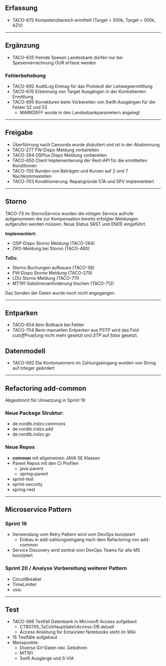 ## Erfassung

- TACO-675 Kompetenzbereich ermittelt (Target < 500k, Target > 500k, AZV)

---

## Ergänzung
- TACO-635 fremde Spesen Landesbank dürfen nur bei Spesenverrechnung OUR erfasst werden

### Fehlerbehebung

- TACO-692 AuditLog Eintrag für das Protokoll der Leitwegeermittlung
- TACO-676 Erkennung von Target Ausgängen in der Kontrahenten Ermittlung
- TACO-695 Korrekturen beim Vorbereiten von Swift-Ausgängen für die Felder 52 und 53
  - MARKDEFF wurde in den Landesbankparametern angelegt

---

## Freigabe

- Überführung nach Camunda wurde diskutiert und ist in der Abstimmung
- TACO-277 FW-Dispo Meldung vorbereiten
- TACO-284 OSPlus Dispo Meldung vorbereiten
- TACO-650 Client Implementierung der Rest-API für die ermittelten Konditionen
- TACO-705 Runden von Beträgen und Kursen auf 2 und 7 Nachkommastellen
- TACO-703 Konditionierung: Repairgründe 57A und SPV implementiert

---

## Storno

TACO-73 Im StornoService wurden die nötigen Service aufrufe aufgenommen
die zur Kompensation bereits erfolgter Meldungen aufgerufen werden müssen.
Neue Status SRST und ENDE eingeführt.

**Implementiert:**

- OSP-Dispo Storno Meldung (TACO-284)
- ZKG-Meldung bei Storno (TACO-480)

**ToDo:**
- Storno Buchungen aufbauen (TACO-58) 
- FW-Dispo Storno Meldung (TACO-279) 
- LDU Storno Meldung (TACO-711)
- MT191 Gebührenanforderung löschen (TACO-712)

Das Senden der Daten wurde noch nicht angegangen.

---

## Entparken

- TACO-654 Kein Rollback bei Fehler 
- TACO-704 Beim manuellen Entparken aus PSTP wird das Feld *cutoffPruefung* nicht mehr gesetzt und *STP* auf *false* gesetzt.

## Datenmodell

- TACO-682 Die Kontonummern im Zahlungseingang wurden von String auf Integer geändert

--- 

## Refactoring add-common

Abgestimmt für Umsetzung in Sprint 19

### Neue Package Struktur: 
- de.nordlb.indzv.commons
- de.nordlb.indzv.add
- de.nordlb.indzv.gc

### Neue Repos
- **common** mit allgemeinen JAVA SE Klassen
- Parent Repos mit den CI Profilen
  - java-parent
  - spring-parent
- sprint-test
- sprint-security
- spring-rest

---

## Microservice Pattern

### Sprint 19 
- Verwendung vom Retry Pattern wird vom DevOps konzipiert
  - Einbau in add-zahlungseingang nach dem Rafactoring von add-common
- Service Discovery wird zentral vom DevOps Teams für alle MS konzipiert

### Sprint 20 / Analyse Vorbereitung weiterer Pattern
- CircuitBreaker
- TimeLimiter
- usw.

---

## Test

- TACO-586 Testfall Datenbank in Microsoft Access aufgebaut
  - CTB0705_TaCo\Hauptdatei\Access-DB aktuell
  - Access Anleitung für Entwickler Notebooks steht im Wiki
- 15 Testfälle aufgebaut
- Messpunkte:
  - Diverse GV-Daten inkl. Gebühren
  - MT191
  - Swift Ausgänge und S-VIA